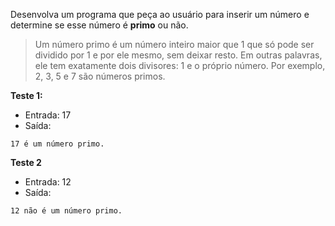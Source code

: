 Desenvolva um programa que peça ao usuário para inserir um número e determine se esse número é **primo** ou não.

>Um número primo é um número inteiro maior que 1 que só pode ser dividido por 1 e por ele mesmo, sem deixar resto. Em outras palavras, ele tem exatamente dois divisores: 1 e o próprio número. Por exemplo, 2, 3, 5 e 7 são números primos.

**Teste 1:**

* Entrada: 17 <br>
* Saída: 
``` ~~~ markdown
17 é um número primo.
```
**Teste 2**

* Entrada: 12 <br>
* Saída: 
``` ~~~ markdown
12 não é um número primo.
```

